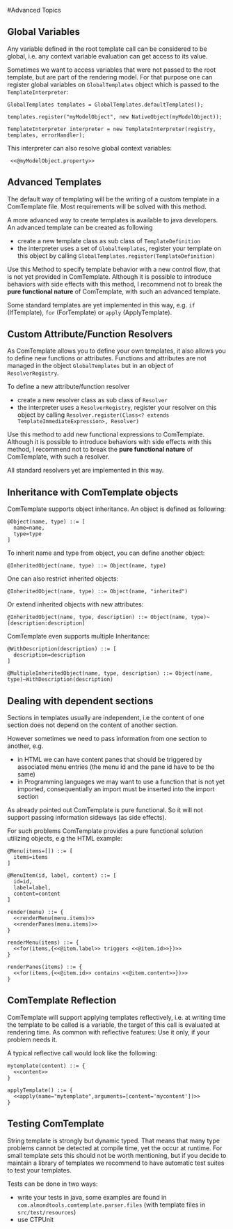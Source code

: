 #Advanced Topics

## Global Variables

Any variable defined in the root template call can be considered to be global, i.e. any context variable evaluation can get access to its value.

Sometimes we want to access variables that were not passed to the root template, but are part of the rendering model. For that purpose one can register global variables on `GlobalTemplates` object which is passed to the `TemplateInterpreter`:

    GlobalTemplates templates = GlobalTemplates.defaultTemplates();
    
    templates.register("myModelObject", new NativeObject(myModelObject));
    
    TemplateInterpreter interpreter = new TemplateInterpreter(registry, templates, errorHandler);
    
This interpreter can also resolve global context variables:

     <<@myModelObject.property>>
   

## Advanced Templates

The default way of templating will be the writing of a custom template in a ComTemplate file. Most requirements will be solved with this method.

A more advanced way to create templates is available to java developers. An advanced template can be created as following

 - create a new template class as sub class of `TemplateDefinition`
 - the interpreter uses a set of `GlobalTemplates`, register your template on this object by calling `GlobalTemplates.register(TemplateDefinition)`
 
Use this Method to specify template behavior with a new control flow, that is not yet provided in ComTemplate. Although it is possible to introduce behaviors with side effects with this method, I recommend not to break the **pure functional nature** of ComTemplate, with such an advanced template.

Some standard templates are yet implemented in this way, e.g. `if` (IfTemplate), `for` (ForTemplate) or `apply` (ApplyTemplate).

## Custom Attribute/Function Resolvers

As ComTemplate allows you to define your own templates, it also allows you to define new functions or attributes. Functions and attributes are not managed in the object `GlobalTemplates` but in an object of `ResolverRegistry`.

To define a new attribute/function resolver

 - create a new resolver class as sub class of `Resolver`
 - the interpreter uses a `ResolverRegistry`, register your resolver on this object by calling `Resolver.register(Class<? extends TemplateImmediateExpression>, Resolver)`
 
 Use this method to add new functional expressions to ComTemplate. Although it is possible to introduce behaviors with side effects with this method, I recommend not to break the **pure functional nature** of ComTemplate, with such a resolver.

All standard resolvers yet are implemented in this way.
 

## Inheritance with ComTemplate objects

ComTemplate supports object inheritance. An object is defined as following:

    @Object(name, type) ::= [
      name=name,
      type=type
    ]

To inherit name and type from object, you can define another object:

    @InheritedObject(name, type) ::= Object(name, type)

One can also restrict inherited objects:

    @InheritedObject(name, type) ::= Object(name, "inherited")

Or extend inherited objects with new attributes:

    @InheritedObject(name, type, description) ::= Object(name, type)~[description:description]

ComTemplate even supports multiple Inheritance:

    @WithDescription(description) ::= [
      description=description
    ]
    
    @MultipleInheritedObject(name, type, description) ::= Object(name, type)~WithDescription(description)

## Dealing with dependent sections

Sections in templates usually are independent, i.e the content of one section does not depend on the content of another section.

However sometimes we need to pass information from one section to another, e.g.

 - in HTML we can have content panes that should be triggered by associated menu entries (the menu id and the pane id have to be the same)
 - in Programming languages we may want to use a function that is not yet imported, consequentially an import must be inserted into the import section

As already pointed out ComTemplate is pure functional. So it will not support passing information sideways (as side effects).

For such problems ComTemplate provides a pure functional solution utilizing objects, e.g the HTML example:

    @Menu(items=[]) ::= [
      items=items
    ]
    
    @MenuItem(id, label, content) ::= [
      id=id,
      label=label,
      content=content
    ]

    render(menu) ::= {
      <<renderMenu(menu.items)>>
      <<renderPanes(menu.items)>>
    }
    
    renderMenu(items) ::= {
      <<for(items,{<<@item.label>> triggers <<@item.id>>})>>
    }
    
    renderPanes(items) ::= {
      <<for(items,{<<@item.id>> contains <<@item.content>>})>>
    }

## ComTemplate Reflection

ComTemplate will support applying templates reflectively, i.e. at writing time the template to be called is a variable, the target of this call is evaluated at rendering time. As common with reflective features: Use it only, if your problem needs it.

A typical reflective call would look like the following:

    mytemplate(content) ::= {
      <<content>>
    }
    
    applyTemplate() ::= {
      <<apply(name="mytemplate",arguments=[content='mycontent'])>>
    }
    
## Testing ComTemplate

String template is strongly but dynamic typed. That means that many type problems cannot be detected at compile time, yet the occur at runtime. For small template sets this should not be worth mentioning, but if you decide to maintain a library of templates we recommend to have automatic test suites to test your templates.

Tests can be done in two ways:

 - write your tests in java, some examples are found in `com.almondtools.comtemplate.parser.files` (with template files in `src/test/resources`)
 - use CTPUnit  
